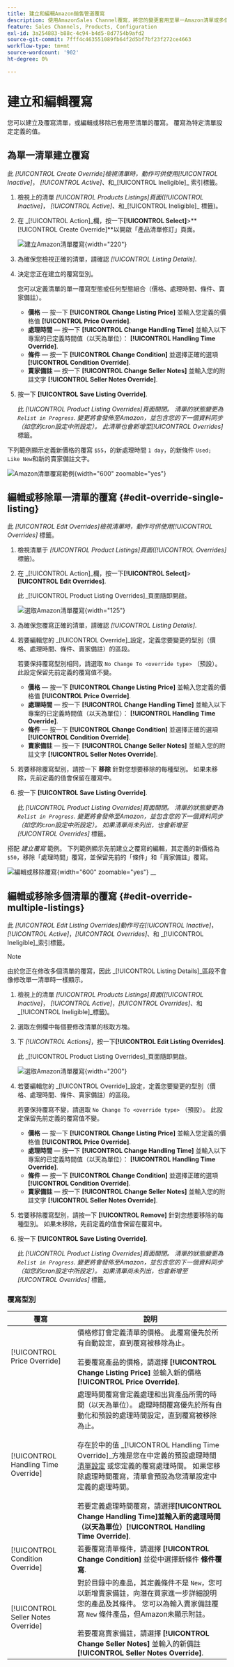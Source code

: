 ```yaml
---
title: 建立和編輯Amazon銷售管道覆寫
description: 使用AmazonSales Channel覆寫，將您的變更套用至單一Amazon清單或多個清單。
feature: Sales Channels, Products, Configuration
exl-id: 3a254883-b88c-4c94-b4d5-8d7754b9afd2
source-git-commit: 7fff4c463551089fb64f2d5bf7bf23f272ce4663
workflow-type: tm+mt
source-wordcount: '902'
ht-degree: 0%

---
```


# 建立和編輯覆寫

您可以建立及覆寫清單，或編輯或移除已套用至清單的覆寫。 覆寫為特定清單設定定義的值。

## 為單一清單建立覆寫

此 _[!UICONTROL Create Override]_檢視清單時，動作可供使用_[!UICONTROL Inactive]_， _[!UICONTROL Active]_、和_[!UICONTROL Ineligible]_ 索引標籤。

1. 檢視上的清單 _[!UICONTROL Products Listings]_頁面(_[!UICONTROL Inactive]_， _[!UICONTROL Active]_、和_[!UICONTROL Ineligible]_ 標籤)。

1. 在 _[!UICONTROL Action]_欄，按一下&#x200B;**[!UICONTROL Select]**>**[!UICONTROL Create Override]**以開啟「產品清單修訂」頁面。

   ![建立Amazon清單覆寫](assets/amazon-select-create-override.png){width="220"}

1. 為確保您檢視正確的清單，請確認 _[!UICONTROL Listing Details]_.

1. 決定您正在建立的覆寫型別。

   您可以定義清單的單一覆寫型態或任何型態組合（價格、處理時間、條件、賣家備註）。

   - **價格**  — 按一下 **[!UICONTROL Change Listing Price]** 並輸入您定義的價格值 **[!UICONTROL Price Override]**.
   - **處理時間**  — 按一下 **[!UICONTROL Change Handling Time]** 並輸入以下專案的已定義時間值（以天為單位）： **[!UICONTROL Handling Time Override]**.
   - **條件**  — 按一下 **[!UICONTROL Change Condition]** 並選擇正確的選項 **[!UICONTROL Condition Override]**.
   - **賣家備註**  — 按一下 **[!UICONTROL Change Seller Notes]** 並輸入您的附註文字 **[!UICONTROL Seller Notes Override]**.

1. 按一下 **[!UICONTROL Save Listing Override]**.

   此 _[!UICONTROL Product Listing Overrides]_頁面關閉。 清單的狀態變更為 `Relist in Progress`. 變更將會發佈至Amazon，並包含您的下一個資料同步（如您的cron設定中所設定）。 此清單也會新增至_[!UICONTROL Overrides]_ 標籤。

下列範例顯示定義新價格的覆寫 `$55`，的新處理時間 `1 day`，的新條件 `Used; Like New`和新的賣家備註文字。

![Amazon清單覆寫範例](assets/amazon-overrides-edit.png){width="600" zoomable="yes"}

## 編輯或移除單一清單的覆寫 {#edit-override-single-listing}

此 _[!UICONTROL Edit Overrides]_檢視清單時，動作可供使用_[!UICONTROL Overrides]_ 標籤。

1. 檢視清單于 _[!UICONTROL Product Listings]_頁面(_[!UICONTROL Overrides]_ 標籤)。

1. 在 _[!UICONTROL Action]_欄，按一下&#x200B;**[!UICONTROL Select]**>**[!UICONTROL Edit Overrides]**.

   此 _[!UICONTROL Product Listing Overrides]_頁面隨即開啟。

   ![選取Amazon清單覆寫](assets/amazon-select-edit-overrides.png){width="125"}

1. 為確保您覆寫正確的清單，請確認 _[!UICONTROL Listing Details]_.

1. 若要編輯您的 _[!UICONTROL Override]_設定，定義您要變更的型別（價格、處理時間、條件、賣家備註）的區段。

   若要保持覆寫型別相同，請選取 `No Change To <override type>` （預設）。 此設定保留先前定義的覆寫值不變。

   - **價格**  — 按一下 **[!UICONTROL Change Listing Price]** 並輸入您定義的價格值 **[!UICONTROL Price Override]**.
   - **處理時間**  — 按一下 **[!UICONTROL Change Handling Time]** 並輸入以下專案的已定義時間值（以天為單位）： **[!UICONTROL Handling Time Override]**.
   - **條件**  — 按一下 **[!UICONTROL Change Condition]** 並選擇正確的選項 **[!UICONTROL Condition Override]**.
   - **賣家備註**  — 按一下 **[!UICONTROL Change Seller Notes]** 並輸入您的附註文字 **[!UICONTROL Seller Notes Override]**.

1. 若要移除覆寫型別，請按一下 **移除** 針對您想要移除的每種型別。 如果未移除，先前定義的值會保留在覆寫中。

1. 按一下 **[!UICONTROL Save Listing Override]**.

   此 _[!UICONTROL Product Listing Overrides]_頁面關閉。 清單的狀態變更為 `Relist in Progress`. 變更將會發佈至Amazon，並包含您的下一個資料同步（如您的cron設定中所設定）。 如果清單尚未列出，也會新增至_[!UICONTROL Overrides]_ 標籤。

搭配 _建立覆寫_ 範例。 下列範例顯示先前建立之覆寫的編輯，其定義的新價格為 `$50`，移除「處理時間」覆寫，並保留先前的「條件」和「賣家備註」覆寫。

![編輯或移除覆寫](assets/amazon-overrides-edit-2.png){width="600" zoomable="yes"}
__

## 編輯或移除多個清單的覆寫 {#edit-override-multiple-listings}

此 _[!UICONTROL Edit Listing Overrides]_動作可在_[!UICONTROL Inactive]_， _[!UICONTROL Active]_，_[!UICONTROL Overrides]_、和 _[!UICONTROL Ineligible]_索引標籤。

>[!NOTE]
>
>由於您正在修改多個清單的覆寫，因此 _[!UICONTROL Listing Details]_區段不會像修改單一清單時一樣顯示。

1. 檢視上的清單 _[!UICONTROL Products Listings]_頁面(_[!UICONTROL Inactive]_， _[!UICONTROL Active]_，_[!UICONTROL Overrides]_、和 _[!UICONTROL Ineligible]_標籤)。

1. 選取左側欄中每個要修改清單的核取方塊。

1. 下 _[!UICONTROL Actions]_，按一下&#x200B;**[!UICONTROL Edit Listing Overrides]**.

   此 _[!UICONTROL Product Listing Overrides]_頁面隨即開啟。

   ![選取Amazon清單覆寫](assets/amazon-actions-edit-listing-overrides.png){width="200"}

1. 若要編輯您的 _[!UICONTROL Override]_設定，定義您要變更的型別（價格、處理時間、條件、賣家備註）的區段。

   若要保持覆寫不變，請選取 `No Change To <override type>` （預設）。 此設定保留先前定義的覆寫值不變。

   - **價格**  — 按一下 **[!UICONTROL Change Listing Price]** 並輸入您定義的價格值 **[!UICONTROL Price Override]**.
   - **處理時間**  — 按一下 **[!UICONTROL Change Handling Time]** 並輸入以下專案的已定義時間值（以天為單位）： **[!UICONTROL Handling Time Override]**.
   - **條件**  — 按一下 **[!UICONTROL Change Condition]** 並選擇正確的選項 **[!UICONTROL Condition Override]**.
   - **賣家備註**  — 按一下 **[!UICONTROL Change Seller Notes]** 並輸入您的附註文字 **[!UICONTROL Seller Notes Override]**.

1. 若要移除覆寫型別，請按一下 **[!UICONTROL Remove]** 針對您想要移除的每種型別。 如果未移除，先前定義的值會保留在覆寫中。

1. 按一下 **[!UICONTROL Save Listing Override]**.

   此 _[!UICONTROL Product Listing Overrides]_頁面關閉。 清單的狀態變更為 `Relist in Progress`. 變更將會發佈至Amazon，並包含您的下一個資料同步（如您的cron設定中所設定）。 如果清單尚未列出，也會新增至_[!UICONTROL Overrides]_ 標籤。

### 覆寫型別

| 覆寫 | 說明 |
|-------------------------------------|-------------------------------------------------------------------------------------------------------------------------------------------------------------------------------------------------------------------------------------------------------------------------------------------------------------------------------------------------------------------------------------------------------------------------------------------------------------------------------------------------------------------------------------------------------------------------------------------------------------------------------------------------------------------------------------------------------------------------------------------------|
| [!UICONTROL Price Override] | 價格修訂會定義清單的價格。 此覆寫優先於所有自動設定，直到覆寫被移除為止。<br><br>若要覆寫產品的價格，請選擇 **[!UICONTROL Change Listing Price]** 並輸入新的價格 **[!UICONTROL Price Override]**. |
| [!UICONTROL Handling Time Override] | 處理時間覆寫會定義處理和出貨產品所需的時間（以天為單位）。 處理時間覆寫優先於所有自動化和預設的處理時間設定，直到覆寫被移除為止。<br><br>存在於中的值 _[!UICONTROL Handling Time Override]_方塊是您在中定義的預設處理時間 [清單設定](./listing-settings.md) 或您定義的覆寫處理時間。 如果您移除處理時間覆寫，清單會預設為您清單設定中定義的處理時間。<br><br>若要定義處理時間覆寫，請選擇&#x200B;**[!UICONTROL Change Handling Time]**並輸入新的處理時間（以天為單位）**[!UICONTROL Handling Time Override]**. |
| [!UICONTROL Condition Override] | 若要覆寫清單條件，請選擇 **[!UICONTROL Change Condition]** 並從中選擇新條件 **條件覆寫**. |
| [!UICONTROL Seller Notes Override] | 對於目錄中的產品，其定義條件不是 `New`，您可以新增賣家備註，向潛在買家進一步詳細說明您的產品及其條件。 您可以為輸入賣家備註覆寫 `New` 條件產品，但Amazon未顯示附註。<br><br>若要覆寫賣家備註，請選擇 **[!UICONTROL Change Seller Notes]** 並輸入的新備註 **[!UICONTROL Seller Notes Override]**. |
